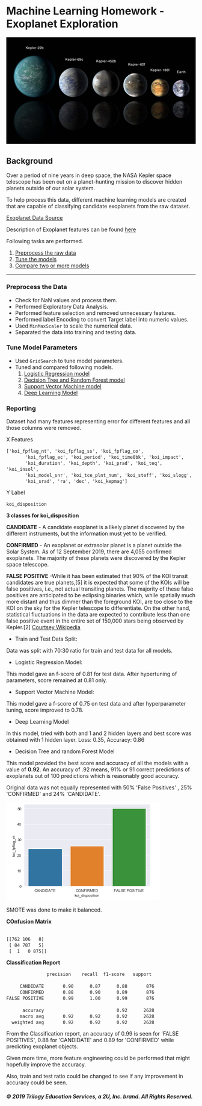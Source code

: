 # Machine Learning Homework - Exoplanet Exploration

![exoplanets.jpg](Images/exoplanets.jpg)

## Background

Over a period of nine years in deep space, the NASA Kepler space telescope has been out on a planet-hunting mission to discover hidden planets outside of our solar system.

To help process this data, different machine learning models are created that are capable of classifying candidate exoplanets from the raw dataset.

[Exoplanet Data Source](https://www.kaggle.com/nasa/kepler-exoplanet-search-results)

Description of Exoplanet features can be found [here](https://exoplanetarchive.ipac.caltech.edu/docs/API_kepcandidate_columns.html)

Following tasks are performed.

1. [Preprocess the raw data](#Preprocessing)
2. [Tune the models](#Tune-Model-Parameters)
3. [Compare two or more models](#Evaluate-Model-Performance)

- - -

### Preprocess the Data

* Check for NaN values and process them. 
* Performed Exploratory Data Analysis.
* Performed feature selection and removed unnecessary features.
* Performed label Encoding to convert Target label into numeric values.
* Used `MinMaxScaler` to scale the numerical data.
* Separated the data into training and testing data.

### Tune Model Parameters

* Used `GridSearch` to tune model parameters.
* Tuned and compared following models.
   1) [Logistic Regression model](logistic_regression_model.ipynb)
   2) [Decision Tree and Random Forest model](random_forrest_model.ipynb)
   3) [Support Vector Machine model](SVM_model.ipynb)
   4) [Deep Learning Model](deep_learning_model.ipynb)

### Reporting

Dataset had many features representing error for different features and all those columns were removed.

X Features

```
['koi_fpflag_nt', 'koi_fpflag_ss', 'koi_fpflag_co',
       'koi_fpflag_ec', 'koi_period', 'koi_time0bk', 'koi_impact',
       'koi_duration', 'koi_depth', 'koi_prad', 'koi_teq', 'koi_insol',
       'koi_model_snr', 'koi_tce_plnt_num', 'koi_steff', 'koi_slogg',
       'koi_srad', 'ra', 'dec', 'koi_kepmag']
```

Y Label

```
koi_disposition

```
**3 classes for koi_disposition**

**CANDIDATE** - A candidate exoplanet is a likely planet discovered by the different instruments, but the information must yet to be verified.

**CONFIRMED** - An exoplanet or extrasolar planet is a planet outside the Solar System. As of 12 September 2019, there are 4,055 confirmed exoplanets. The majority of these planets were discovered by the Kepler space telescope.

**FALSE POSITIVE** -While it has been estimated that 90% of the KOI transit candidates are true planets,[5] it is expected that some of the KOIs will be false positives, i.e., not actual transiting planets. The majority of these false positives are anticipated to be eclipsing binaries which, while spatially much more distant and thus dimmer than the foreground KOI, are too close to the KOI on the sky for the Kepler telescope to differentiate. On the other hand, statistical fluctuations in the data are expected to contribute less than one false positive event in the entire set of 150,000 stars being observed by Kepler.[2] [Courtsey Wikipedia](https://en.wikipedia.org/wiki/Kepler_object_of_interest)

* Train and Test Data Split:

 Data was split with 70:30 ratio for train and test data for all models.

* Logistic Regression Model:

This model gave an f-score of 0.81 for test data. After hypertuning of parameters, score remained at 0.81 only.

* Support Vector Machine Model:

This model gave a f-score of 0.75 on test data and after hyperparameter tuning, score improved to 0.78.

* Deep Learning Model

In this model, tried with both and 1 and 2 hidden layers and best score was obtained with 1 hidden layer.
Loss: 0.35, Accuracy: 0.86

* Decision Tree and random Forest Model

This model provided the best score and accuracy of all the models with a value of **0.92**. An accuracy of .92 means, 91% or 91 correct predictions of exoplanets out of 100 predictions which is reasonably good accuracy. 

Original data was not equally represented with 50% 'False Positives' , 25% 'CONFIRMED' and 24% 'CANDIDATE'. 

![koi_disposition](Images/koi_disposition.png)

SMOTE was done to make it balanced. 

**COnfusion Matrix**

```

[[762 106   8]
 [ 84 787   5]
 [  1   0 875]]

```

**Classification Report**

```
               precision    recall  f1-score   support

     CANDIDATE       0.90      0.87      0.88       876
     CONFIRMED       0.88      0.90      0.89       876
FALSE POSITIVE       0.99      1.00      0.99       876

      accuracy                           0.92      2628
     macro avg       0.92      0.92      0.92      2628
  weighted avg       0.92      0.92      0.92      2628

```

From the Classification report, an accuracy of 0.99 is seen for 'FALSE POSITIVES', 0.88 for 'CANDIDATE' and 0.89 for 'CONFIRMED' while predicting exoplanet objects.

Given more time, more feature engineering could be performed that might hopefully improve the accuracy.

Also, train and test ratio could be changed to see if any improvement in accuracy could be seen.


##### © 2019 Trilogy Education Services, a 2U, Inc. brand. All Rights Reserved.

